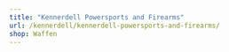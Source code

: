 ```yaml
---
title: "Kennerdell Powersports and Firearms"
url: /kennerdell/kennerdell-powersports-and-firearms/
shop: Waffen
---
```


